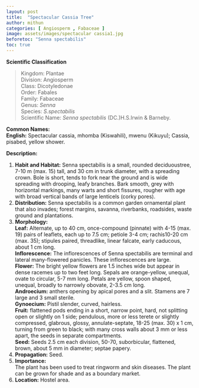 ```yaml
---
layout: post
title:  "Spectacular Cassia Tree"
author: mithun
categories: [ Angiosperm , Fabaceae ]
image: assets/images/spectacular cassia1.jpg
beforetoc: "Senna spectabilis"
toc: true
---
```


**Scientific Classification**  
>Kingdom:			Plantae  
>Division:			Angiosperm  
>Class:				Dicotyledonae  
>Order:				Fabales  
>Family:			Fabaceae  
>Genus:				*Senna*  
>Species:			*S.spectabilis*  
>Scientific Name:	*Senna spectabilis* (DC.)H.S.Irwin & Barneby.  
  
**Common Names:**  
**English:**	Spectacular cassia, mhomba (Kiswahili), mwenu (Kikuyu); Cassia, pisabed, yellow shower.  
  
**Description:**  
1. **Habit and Habitat:** Senna spectabilis is a small, rounded deciduoustree, 7-10 m (max. 15) tall, and 30 cm in trunk diameter, with a spreading crown. Bole is short, tends to fork near the ground and is wide spreading with drooping, leafy branches. Bark smooth, grey with horizontal markings, many warts and short fissures, rougher with age with broad vertical bands of large lenticels (corky pores).  
2. **Distribution:** Senna spectabilis is a common garden ornamental plant that also invades; forest margins, savanna, riverbanks, roadsides, waste ground and plantations.  
3. **Morphology:**  
**Leaf:** Alternate, up to 40 cm, once-compound (pinnate) with 4-15 (max. 19) pairs of leaflets, each up to 7.5 cm; petiole 3-4 cm; rachis10-20 cm (max. 35); stipules paired, threadlike, linear falcate, early caducous, about 1 cm long.  
**Inflorescence:** The inflorescences of Senna spectabilis are terminal and lateral many-flowered panicles. These inflorescences are large.  
**Flower:** The bright yellow flowers are 1.5 inches wide but appear in dense racemes up to two feet long. Sepals are orange-yellow, unequal, ovate to circular, 5-7 mm long. Petals are yellow, spoon shaped, unequal, broadly to narrowly obovate, 2-3.5 cm long.  
**Androecium:** anthers opening by apical pores and a slit. Stamens are 7 large and 3 small sterile.  
**Gynoecium:** Pistil slender, curved, hairless.  
**Fruit:** flattened pods ending in a short, narrow point, hard, not splitting open or slightly on 1 side; pendulous, more or less terete or slightly compressed, glabrous, glossy, annulate-septate, 18-25 (max. 30) x 1 cm, turning from green to black; with many cross walls about 3 mm or less apart, the seeds in separate compartments.  
**Seed:** Seeds 2.5 cm each division, 50-70, suborbicular, flattened, brown, about 5 mm in diameter; septae papery.  
4. **Propagation:** Seed.  
5. **Importance:**  
The plant has been used to treat ringworm and skin diseases. The plant can be grown for shade and as a boundary market.  
6. **Location:** Hostel area.  
